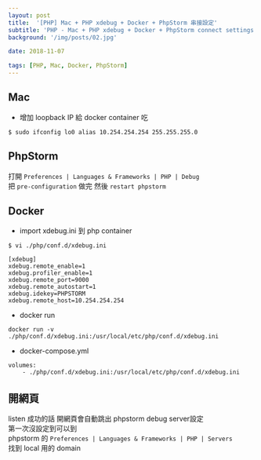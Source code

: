 ```yaml
---
layout: post
title:  '[PHP] Mac + PHP xdebug + Docker + PhpStorm 串接設定'
subtitle: 'PHP - Mac + PHP xdebug + Docker + PhpStorm connect settings'
background: '/img/posts/02.jpg'

date: 2018-11-07

tags: [PHP, Mac, Docker, PhpStorm]
---
```

 
## Mac 
- 增加 loopback IP 給 docker container 吃  
```
$ sudo ifconfig lo0 alias 10.254.254.254 255.255.255.0
```

## PhpStorm
打開 `Preferences | Languages & Frameworks | PHP | Debug`  
把 `pre-configuration` 做完 然後 `restart phpstorm` 

## Docker 
-  import xdebug.ini 到 php container
```
$ vi ./php/conf.d/xdebug.ini
```
```
[xdebug]
xdebug.remote_enable=1
xdebug.profiler_enable=1
xdebug.remote_port=9000
xdebug.remote_autostart=1
xdebug.idekey=PHPSTORM
xdebug.remote_host=10.254.254.254
```

- docker run  
```
docker run -v ./php/conf.d/xdebug.ini:/usr/local/etc/php/conf.d/xdebug.ini
```
- docker-compose.yml  
```
volumes:
    - ./php/conf.d/xdebug.ini:/usr/local/etc/php/conf.d/xdebug.ini  
```

## 開網頁
listen 成功的話 開網頁會自動跳出 phpstorm debug server設定  
第一次沒設定到可以到  
phpstorm 的 `Preferences | Languages & Frameworks | PHP | Servers`  
找到 local 用的 domain


